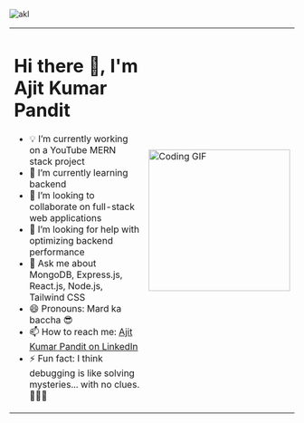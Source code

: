 ![akl](https://github.com/user-attachments/assets/1f7fb17a-8b46-4296-b5a4-bc33159c635c)


<table >
  <tr >
    <td>
      <h1>Hi there 👋, I'm Ajit Kumar Pandit</h1>
      <ul>
        <li>💡 I’m currently working on a YouTube MERN stack project</li>
        <li>🌱 I’m currently learning backend</li>
        <li>🤝 I’m looking to collaborate on full-stack web applications</li>
        <li>🤔 I’m looking for help with optimizing backend performance</li>
        <li>💬 Ask me about MongoDB, Express.js, React.js, Node.js, Tailwind CSS</li>
        <li>😄 Pronouns: Mard ka baccha 😎</li>
        <li>📫 How to reach me: <a href="https://www.linkedin.com/in/ajit-kumar-pandit-25b737245/" target="_blank">Ajit Kumar Pandit on LinkedIn</a></li>
        <li>⚡ Fun fact: I think debugging is like solving mysteries... with no clues. 🕵️‍♂️😂</li
      </ul>
    </td >
    <td style="border: none;">
      <img src="[giphy.gif](https://ibb.co/SvDz7rK)" alt="Coding GIF" width="250">
    </td>
  </tr>
</table>


